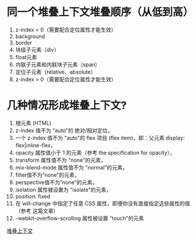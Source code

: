 #   同一个堆叠上下文堆叠顺序（从低到高）
1.  z-index < 0（需要配合定位属性才能生效）
1.  background
2.  border
3.  块级子元素（div）
4.  float元素
5.  内联子元素和内联块子元素（span）
6.  定位子元素（relative、absolute）
7.  z-index > 0（需要配合定位属性才能生效）

#   几种情况形成堆叠上下文?
1.  根元素 (HTML)
2.  z-index 值不为 "auto"的 绝对/相对定位，
3.  一个 z-index 值不为 "auto"的 flex 项目 (flex item)，即：父元素 display: flex|inline-flex，
4.  opacity 属性值小于 1 的元素（参考 the specification for opacity），
5.  transform 属性值不为 "none"的元素，
6.  mix-blend-mode 属性值不为 "normal"的元素，
7.  filter值不为“none”的元素，
8.  perspective值不为“none”的元素，
9.  isolation 属性被设置为 "isolate"的元素，
10. position: fixed
11. 在 will-change 中指定了任意 CSS 属性，即便你没有直接指定这些属性的值（参考 这篇文章）
12. -webkit-overflow-scrolling 属性被设置 "touch"的元素

[堆叠上下文](https://www.cnblogs.com/CCCLARITY/p/8290403.html)